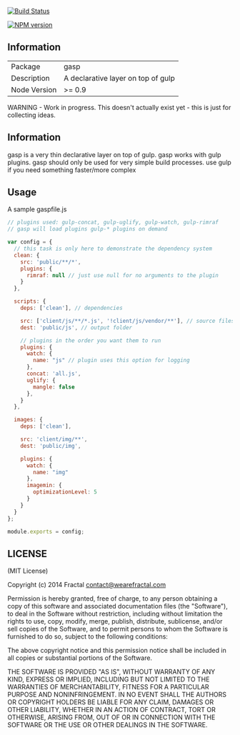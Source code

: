 [![Build Status](https://travis-ci.org/wearefractal/gasp.png?branch=master)](https://travis-ci.org/wearefractal/gasp)

[![NPM version](https://badge.fury.io/js/gasp.png)](http://badge.fury.io/js/gasp)

## Information

<table>
<tr> 
<td>Package</td><td>gasp</td>
</tr>
<tr>
<td>Description</td>
<td>A declarative layer on top of gulp</td>
</tr>
<tr>
<td>Node Version</td>
<td>>= 0.9</td>
</tr>
</table>

WARNING - Work in progress. This doesn't actually exist yet - this is just for collecting ideas.

## Information

gasp is a very thin declarative layer on top of gulp. gasp works with gulp plugins. gasp should only be used for very simple build processes. use gulp if you need something faster/more complex

## Usage

A sample gaspfile.js

```javascript
// plugins used: gulp-concat, gulp-uglify, gulp-watch, gulp-rimraf
// gasp will load plugins gulp-* plugins on demand

var config = {
  // this task is only here to demonstrate the dependency system
  clean: {
    src: 'public/**/*',
    plugins: {
      rimraf: null // just use null for no arguments to the plugin
    }
  },

  scripts: {
    deps: ['clean'], // dependencies

    src: ['client/js/**/*.js', '!client/js/vendor/**'], // source files
    dest: 'public/js', // output folder

    // plugins in the order you want them to run
    plugins: {
      watch: {
        name: "js" // plugin uses this option for logging
      },
      concat: 'all.js',
      uglify: {
        mangle: false
      },
    }
  },

  images: {
    deps: ['clean'],

    src: 'client/img/**',
    dest: 'public/img',

    plugins: {
      watch: {
        name: "img"
      },
      imagemin: {
        optimizationLevel: 5
      }
    }
  }
};

module.exports = config;
```

## LICENSE

(MIT License)

Copyright (c) 2014 Fractal <contact@wearefractal.com>

Permission is hereby granted, free of charge, to any person obtaining
a copy of this software and associated documentation files (the
"Software"), to deal in the Software without restriction, including
without limitation the rights to use, copy, modify, merge, publish,
distribute, sublicense, and/or sell copies of the Software, and to
permit persons to whom the Software is furnished to do so, subject to
the following conditions:

The above copyright notice and this permission notice shall be
included in all copies or substantial portions of the Software.

THE SOFTWARE IS PROVIDED "AS IS", WITHOUT WARRANTY OF ANY KIND,
EXPRESS OR IMPLIED, INCLUDING BUT NOT LIMITED TO THE WARRANTIES OF
MERCHANTABILITY, FITNESS FOR A PARTICULAR PURPOSE AND
NONINFRINGEMENT. IN NO EVENT SHALL THE AUTHORS OR COPYRIGHT HOLDERS BE
LIABLE FOR ANY CLAIM, DAMAGES OR OTHER LIABILITY, WHETHER IN AN ACTION
OF CONTRACT, TORT OR OTHERWISE, ARISING FROM, OUT OF OR IN CONNECTION
WITH THE SOFTWARE OR THE USE OR OTHER DEALINGS IN THE SOFTWARE.
